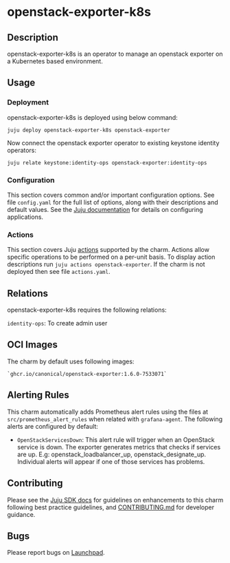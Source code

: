 # openstack-exporter-k8s

## Description

openstack-exporter-k8s is an operator to manage an openstack exporter on a Kubernetes based environment.

## Usage

### Deployment

openstack-exporter-k8s is deployed using below command:

    juju deploy openstack-exporter-k8s openstack-exporter

Now connect the openstack exporter operator to existing keystone identity operators:

    juju relate keystone:identity-ops openstack-exporter:identity-ops

### Configuration

This section covers common and/or important configuration options. See file
`config.yaml` for the full list of options, along with their descriptions and
default values. See the [Juju documentation][juju-docs-config-apps] for details
on configuring applications.

### Actions

This section covers Juju [actions][juju-docs-actions] supported by the charm.
Actions allow specific operations to be performed on a per-unit basis. To
display action descriptions run `juju actions openstack-exporter`. If the charm is not
deployed then see file `actions.yaml`.

## Relations

openstack-exporter-k8s requires the following relations:

`identity-ops`: To create admin user

## OCI Images

The charm by default uses following images:

    `ghcr.io/canonical/openstack-exporter:1.6.0-7533071`

## Alerting Rules
This charm automatically adds Prometheus alert rules using the files at
`src/prometheus_alert_rules` when related with `grafana-agent`.
The following alerts are configured by default:

- `OpenStackServicesDown`: This alert rule will trigger when an OpenStack service is down. The
exporter generates metrics that checks if services are up. E.g: openstack_loadbalancer_up,
openstack_designate_up. Individual alerts will appear if one of those services has problems.

## Contributing

Please see the [Juju SDK docs](https://juju.is/docs/sdk) for guidelines
on enhancements to this charm following best practice guidelines, and
[CONTRIBUTING.md](contributors-guide) for developer guidance.

## Bugs

Please report bugs on [Launchpad][lp-bugs-charm-openstack-exporter-k8s].

<!-- LINKS -->

[contributors-guide]: https://opendev.org/openstack/charm-openstack-exporter-k8s/src/branch/main/CONTRIBUTING.md
[juju-docs-actions]: https://jaas.ai/docs/actions
[juju-docs-config-apps]: https://juju.is/docs/configuring-applications
[lp-bugs-charm-openstack-exporter-k8s]: https://bugs.launchpad.net/charm-openstack-exporter-k8s/+filebug
